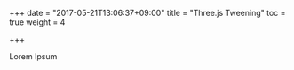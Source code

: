 +++
date = "2017-05-21T13:06:37+09:00"
title = "Three.js Tweening"
toc = true
weight = 4

+++

Lorem Ipsum
